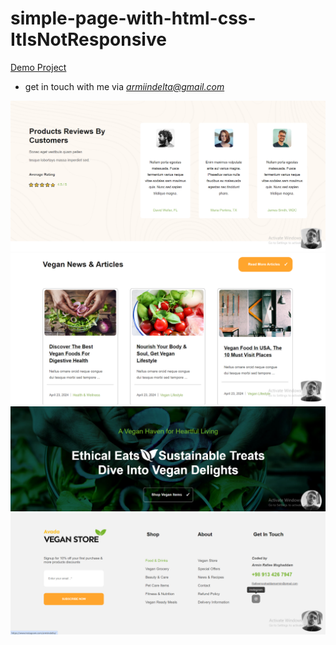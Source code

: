 # simple-page-with-html-css-ItIsNotResponsive

[Demo Project](https://armiinrafiee.github.io/VeganStore-Avada-Themefusion/)

- get in touch with me via *armiindelta@gmail.com*
<img src="image/scrshot1.png">
<img src="image/scrshot2.png">
<img src="image/scrshot3.png">
<img src="image/scrshot4.png">
